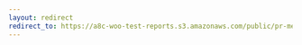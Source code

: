 ```yaml
---
layout: redirect
redirect_to: https://a8c-woo-test-reports.s3.amazonaws.com/public/pr-merge/43235/api/index.html
---
```

